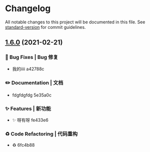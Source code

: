 # Changelog

All notable changes to this project will be documented in this file. See [standard-version](https://github.com/conventional-changelog/standard-version) for commit guidelines.

## [1.6.0](///compare/v1.5.0...v1.6.0) (2021-02-21)


### 🐛 Bug Fixes | Bug 修复

* 我的iiii a42788c


### ✏️ Documentation | 文档

* fdgfdgfdg 5e35a0c


### ✨ Features | 新功能

* :sparkles: 呀有呀 fe433e6


### ♻️ Code Refactoring | 代码重构

* :recycle: 6fc4b88
